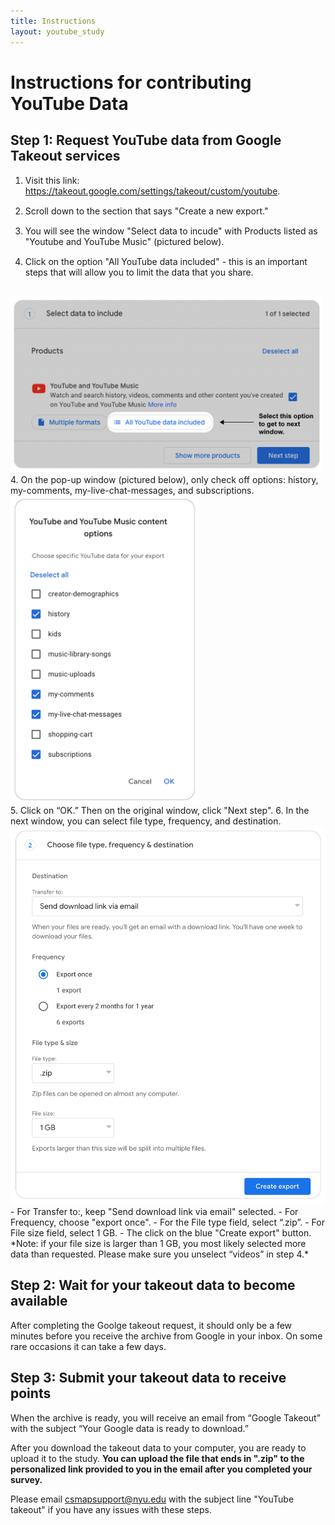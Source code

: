 ```yaml
---
title: Instructions
layout: youtube_study
---
```

<style>
ol li {padding-bottom:15px;}  
  
</style>  
# Instructions for contributing YouTube Data

## Step 1: Request YouTube data from Google Takeout services

1. Visit this link: <a href="https://takeout.google.com/settings/takeout/custom/youtube" target="new">https://takeout.google.com/settings/takeout/custom/youtube</a>.
2. Scroll down to the section that says "Create a new export."
3. You will see the window "Select data to incude" with Products listed as "Youtube and YouTube Music" (pictured below).
4. Click on the option "All YouTube data included" - this is an important steps that will allow you to limit the data that you share.<br/>
<img src="images/yt-select_options.png" width="500" style="margin:auto;">
4. On the pop-up window (pictured below), only check off options: history, my-comments, my-live-chat-messages, and subscriptions.<br/>
<img src="images/yt-what_to_select.png" width="300" style="margin:auto;"><br/>
5. Click on “OK.” Then on the original window, click "Next step".
6. In the next window, you can select file type, frequency, and destination.<br/>
<img src="images/choose_file_type.png" width="600" style="margin:auto;"><br/>
- For Transfer to:, keep "Send download link via email" selected.
- For Frequency, choose "export once".
- For the File type field, select “.zip”.
- For File size field, select 1 GB. 
- The click on the blue "Create export" button.
*Note: if your file size is larger than 1 GB, you most likely selected more data than requested. Please make sure you unselect “videos” in step 4.*

## Step 2: Wait for your takeout data to become available
After completing the Goolge takeout request, it should only be a few minutes before you receive the archive from Google in your inbox. On some rare occasions it can take a few days.

## Step 3: Submit your takeout data to receive points
When the archive is ready, you will receive an email from “Google Takeout” with the subject “Your Google data is ready to download.”

After you download the takeout data to your computer, you are ready to upload it to the study. **You can upload the file that ends in ".zip" to the personalized link provided to you in the email after you completed your survey.**


Please email csmapsupport@nyu.edu with the subject line "YouTube takeout" if you have any issues with these steps.



